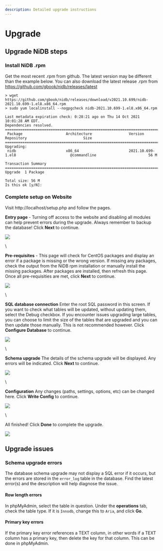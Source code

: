 ```yaml
---
description: Detailed upgrade instructions
---
```


# Upgrade

## Upgrade NiDB steps

### Install NiDB .rpm

Get the most recent .rpm from github. The latest version may be different than the example below. You can also download the latest release .rpm from https://github.com/gbook/nidb/releases/latest

```
> wget https://github.com/gbook/nidb/releases/download/v2021.10.699/nidb-2021.10.699-1.el8.x86_64.rpm
> sudo yum localinstall --nogpgcheck nidb-2021.10.699-1.el8.x86_64.rpm

Last metadata expiration check: 0:28:21 ago on Thu 14 Oct 2021 10:01:28 AM EDT.
Dependencies resolved.
============================================================================================================================================
 Package                    Architecture                 Version                                   Repository                          Size
============================================================================================================================================
Upgrading:
 nidb                       x86_64                       2021.10.699-1.el8                         @commandline                        56 M

Transaction Summary
============================================================================================================================================
Upgrade  1 Package

Total size: 56 M
Is this ok [y/N]:
```

### Complete setup on Website

Visit http://localhost/setup.php and follow the pages.

**Entry page** - Turning off access to the website and disabling all modules can help prevent errors during the upgrade. Always remember to backup the database! Click **Next** to continue.

![](https://user-images.githubusercontent.com/8302215/137331276-17cd180c-91ec-4220-9c5f-fc55888dfebb.png)

\


**Pre-requisites** - This page will check for CentOS packages and display an error if a package is missing or the wrong version. If missing any packages, check the output from the NiDB rpm installation or manually install the missing packages. After packages are installed, then refresh this page. Once all pre-requisities are met, click **Next** to continue.

![](https://user-images.githubusercontent.com/8302215/137331530-3d1f31f3-8f96-480f-a5d7-42be7f382adc.png)

\


**SQL database connection** Enter the root SQL password in this screen. If you want to check what tables will be updated, without updating them, select the Debug checkbox. If you encounter issues upgrading large tables, you can choose to limit the size of the tables that are upgraded and you can then update those manually. This is not recommended however. Click **Configure Database** to continue.

![](https://user-images.githubusercontent.com/8302215/137331692-45946205-1ace-4789-875b-55851b43f440.png)

\


**Schema upgrade** The details of the schema upgrade will be displayed. Any errors will be indicated. Click **Next** to continue.

![](https://user-images.githubusercontent.com/8302215/137331838-e4ed780e-52b8-4872-b392-fc4eeed71ac4.png)

\


**Configuration** Any changes (paths, settings, options, etc) can be changed here. Click **Write Config** to continue.

![](https://user-images.githubusercontent.com/8302215/137332401-3d0588f7-3225-49bd-b04a-26fb205f99cc.png)

\


All finished! Click **Done** to complete the upgrade.

![](https://user-images.githubusercontent.com/8302215/137332036-d85cc1e9-c669-4777-bb84-47cf0081be12.png)

## Upgrade issues

### Schema upgrade errors

The database schema upgrade may not display a SQL error if it occurs, but the errors are stored in the `error_log` table in the database. Find the latest error(s) and the description will help diagnose the issue.

#### Row length errors

In phpMyAdmin, select the table in question. Under the **operations** tab, check the table type. If it is `Innodb`, change this to `Aria`, and click **Go**.

#### Primary key errors

If the primary key error references a TEXT column, in other words if a TEXT column has a primary key, then delete the key for that column. This can be done in phpMyAdmin.
